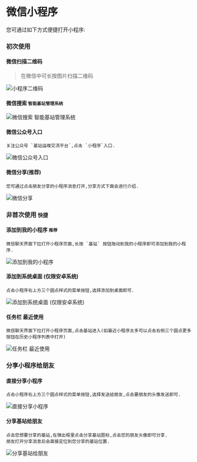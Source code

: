 # 微信小程序

您可通过如下方式便捷打开小程序:



### 初次使用 

#### 微信扫描二维码

>  在微信中可长按图片扫描二维码

![小程序二维码](https://tva1.sinaimg.cn/large/006y8mN6ly1g927uyvw95j3076076gmk.jpg)

#### 微信搜索 `智能基站管理系统`

![微信搜索 `智能基站管理系统`](https://tva1.sinaimg.cn/large/006y8mN6ly1g928kbokovj308n0f2jve.jpg)

#### 微信公众号入口

```
关注公众号 `基站运维交流平台`,点击 `小程序`入口.
```



![微信公众号入口](https://tva1.sinaimg.cn/large/006y8mN6ly1g928m3c3tij308q0f8dge.jpg)

#### 微信分享(推荐)

```
您可通过点击朋友分享的小程序消息打开,分享方式下面会进行介绍.
```



![微信分享](https://tva1.sinaimg.cn/large/006y8mN6ly1g928s9chtej308p0f7gou.jpg)



### 非首次使用 `快捷`

#### 添加到我的小程序 `推荐`

```
微信聊天界面下拉打开小程序页面,长按 `基站` 按钮拖动到我的小程序即可添加到我的小程序.
```

![添加到我的小程序](https://tva1.sinaimg.cn/large/006y8mN6ly1g929s0pl4hg306b0bnu12.gif)



#### 添加到系统桌面 (仅限安卓系统)

```
点击小程序右上方三个圆点样式的菜单按钮,选择添加到桌面即可.
```



![添加到系统桌面 (仅限安卓系统)](https://tva1.sinaimg.cn/large/006y8mN6ly1g92ae20611j30bs0k977g.jpg)



#### 任务栏 最近使用

```
微信聊天界面下拉打开小程序页面,点击基站进入(如最近小程序太多可以点击右侧三个圆点更多按钮在历史小程序列表中打开)
```



![任务栏 最近使用](https://tva1.sinaimg.cn/large/006y8mN6ly1g929hh2g2kg306b0bn7wj.gif)



### 分享小程序给朋友

#### 直接分享小程序

```
点击小程序右上方三个圆点样式的菜单按钮,选择发送给朋友,点击要朋友的头像发送即可.
```



![直接分享小程序](https://tva1.sinaimg.cn/large/006y8mN6ly1g92alkl9adg306b0bn7wp.gif)

#### 分享基站给朋友

```
点击您想要分享的基站,在弹出框里点击分享基站图标,点击您的朋友头像即可分享.
朋友打开分享消息后会直接定位到您分享的基站位置.
```



![分享基站给朋友](https://tva1.sinaimg.cn/large/006y8mN6ly1g92aphx8blg306b0bn1l6.gif)